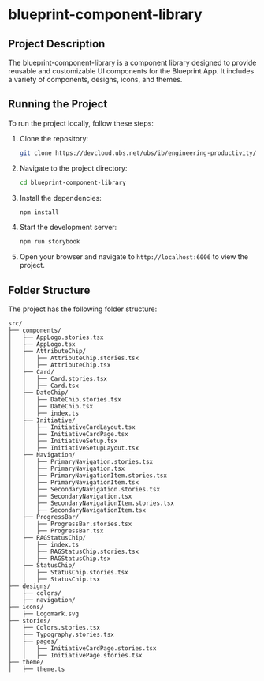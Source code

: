 # blueprint-component-library

## Project Description

The blueprint-component-library is a component library designed to provide reusable and customizable UI components for the Blueprint App. It includes a variety of components, designs, icons, and themes.

## Running the Project

To run the project locally, follow these steps:

1. Clone the repository:

   ```bash
   git clone https://devcloud.ubs.net/ubs/ib/engineering-productivity/agile-tooling-coe/blueprint/blueprint/blueprint-component-library.git
   ```

2. Navigate to the project directory:

   ```bash
   cd blueprint-component-library
   ```

3. Install the dependencies:

   ```bash
   npm install
   ```

4. Start the development server:

   ```bash
   npm run storybook
   ```

5. Open your browser and navigate to `http://localhost:6006` to view the project.

## Folder Structure

The project has the following folder structure:

```
src/
├── components/
│   ├── AppLogo.stories.tsx
│   ├── AppLogo.tsx
│   ├── AttributeChip/
│   │   ├── AttributeChip.stories.tsx
│   │   ├── AttributeChip.tsx
│   ├── Card/
│   │   ├── Card.stories.tsx
│   │   ├── Card.tsx
│   ├── DateChip/
│   │   ├── DateChip.stories.tsx
│   │   ├── DateChip.tsx
│   │   ├── index.ts
│   ├── Initiative/
│   │   ├── InitiativeCardLayout.tsx
│   │   ├── InitiativeCardPage.tsx
│   │   ├── InitiativeSetup.tsx
│   │   ├── InitiativeSetupLayout.tsx
│   ├── Navigation/
│   │   ├── PrimaryNavigation.stories.tsx
│   │   ├── PrimaryNavigation.tsx
│   │   ├── PrimaryNavigationItem.stories.tsx
│   │   ├── PrimaryNavigationItem.tsx
│   │   ├── SecondaryNavigation.stories.tsx
│   │   ├── SecondaryNavigation.tsx
│   │   ├── SecondaryNavigationItem.stories.tsx
│   │   ├── SecondaryNavigationItem.tsx
│   ├── ProgressBar/
│   │   ├── ProgressBar.stories.tsx
│   │   ├── ProgressBar.tsx
│   ├── RAGStatusChip/
│   │   ├── index.ts
│   │   ├── RAGStatusChip.stories.tsx
│   │   ├── RAGStatusChip.tsx
│   ├── StatusChip/
│   │   ├── StatusChip.stories.tsx
│   │   ├── StatusChip.tsx
├── designs/
│   ├── colors/
│   ├── navigation/
├── icons/
│   ├── Logomark.svg
├── stories/
│   ├── Colors.stories.tsx
│   ├── Typography.stories.tsx
│   ├── pages/
│   │   ├── InitiativeCardPage.stories.tsx
│   │   ├── InitiativePage.stories.tsx
├── theme/
│   ├── theme.ts
```